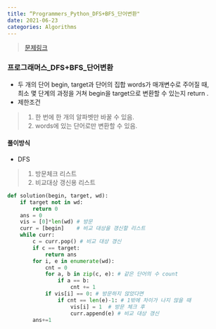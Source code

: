 ```yaml
---
title: “Programmers_Python_DFS+BFS_단어변환"
date: 2021-06-23
categories: Algorithms
---
```

> [문제링크](https://programmers.co.kr/learn/courses/30/parts/12421)


### 프로그래머스_DFS+BFS_단어변환
- 두 개의 단어 begin, target과 단어의 집합 words가 매개변수로 주어질 때, <br>
  최소 몇 단계의 과정을 거쳐 begin을 target으로 변환할 수 있는지 return .
- 제한조건
> 1. 한 번에 한 개의 알파벳만 바꿀 수 있음.<br>
> 2. words에 있는 단어로만 변환할 수 있음.

#### 풀이방식
- DFS
> 1. 방문체크 리스트<br>
> 2. 비교대상 갱신용 리스트

```python
def solution(begin, target, wd):
    if target not in wd:
        return 0
    ans = 0
    vis = [0]*len(wd) # 방문
    curr = [begin]    # 비교 대상을 갱신할 리스트
    while curr:
        c = curr.pop() # 비교 대상 갱신
        if c == target:
            return ans
        for i, e in enumerate(wd):
            cnt = 0
            for a, b in zip(c, e): # 같은 단어의 수 count
                if a == b:
                    cnt += 1
            if vis[i] == 0: # 방문하지 않았다면
                if cnt == len(e)-1: # 1밖에 차이가 나지 않을 때
                    vis[i] = 1  # 방문 체크 후
                    curr.append(e) # 비교 대상 갱신
        ans+=1
```
